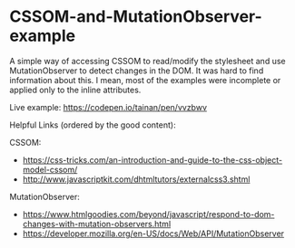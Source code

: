 # CSSOM-and-MutationObserver-example
A simple way of accessing CSSOM to read/modify the stylesheet and use MutationObserver to detect changes in the DOM. 
It was hard to find information about this. I mean, most of the examples were incomplete or applied only to the inline attributes.

Live example: https://codepen.io/tainan/pen/vvzbwv

Helpful Links (ordered by the good content):

CSSOM:
  - https://css-tricks.com/an-introduction-and-guide-to-the-css-object-model-cssom/
  - http://www.javascriptkit.com/dhtmltutors/externalcss3.shtml

MutationObserver:
  - https://www.htmlgoodies.com/beyond/javascript/respond-to-dom-changes-with-mutation-observers.html
  - https://developer.mozilla.org/en-US/docs/Web/API/MutationObserver
